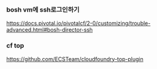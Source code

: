 ### bosh vm에 ssh로그인하기
https://docs.pivotal.io/pivotalcf/2-0/customizing/trouble-advanced.html#bosh-director-ssh

### cf top
https://github.com/ECSTeam/cloudfoundry-top-plugin
